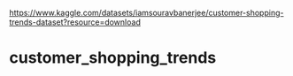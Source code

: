 https://www.kaggle.com/datasets/iamsouravbanerjee/customer-shopping-trends-dataset?resource=download
# customer_shopping_trends
